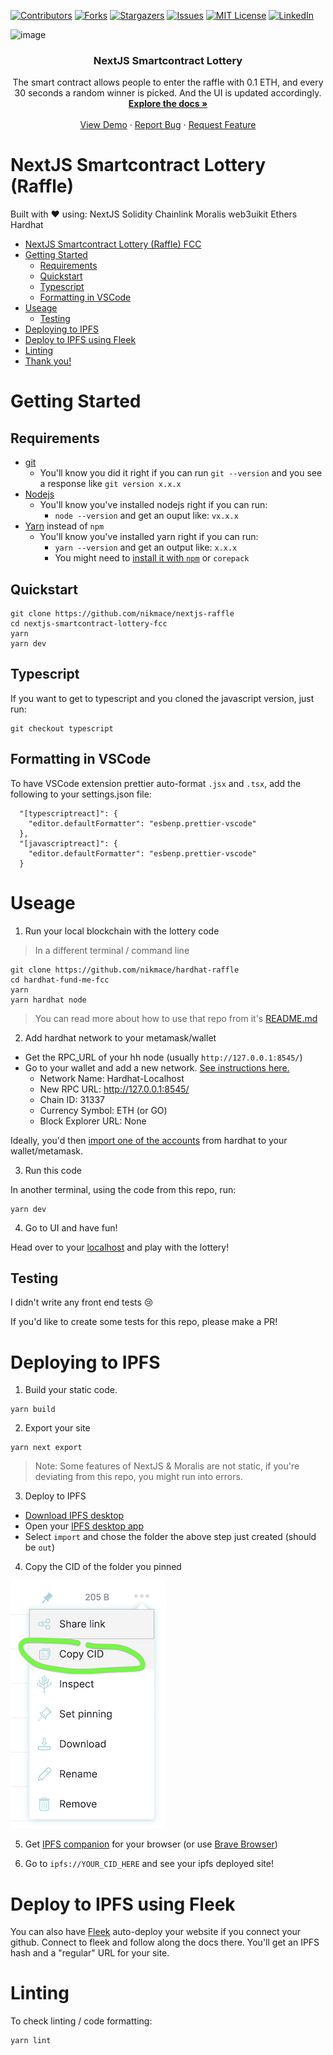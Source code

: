 [![Contributors][contributors-shield]][contributors-url]
[![Forks][forks-shield]][forks-url]
[![Stargazers][stars-shield]][stars-url]
[![Issues][issues-shield]][issues-url]
[![MIT License][license-shield]][license-url]
[![LinkedIn][linkedin-shield]][linkedin-url]

![image](https://user-images.githubusercontent.com/39880364/175802963-1357ca75-cd1a-4af1-9a02-920b5fabb28c.png)
<br />
<div align="center">

<h3 align="center">NextJS Smartcontract Lottery</h3>

  <p align="center">
    The smart contract allows people to enter the raffle with 0.1 ETH, and every 30 seconds a random winner is picked. And the UI is updated accordingly.
    <br />
    <a href="https://github.com/nikmace/nextjs-raffle"><strong>Explore the docs »</strong></a>
    <br />
    <br />
    <a href="https://github.com/nikmace/nextjs-raffle">View Demo</a>
    ·
    <a href="https://github.com/nikmace/nextjs-raffle/issues">Report Bug</a>
    ·
    <a href="https://github.com/nikmace/nextjs-raffle/issues">Request Feature</a>
  </p>
</div>

# NextJS Smartcontract Lottery (Raffle)

Built with ❤️ using:
NextJS
Solidity
Chainlink
Moralis
web3uikit
Ethers
Hardhat

- [NextJS Smartcontract Lottery (Raffle) FCC](#nextjs-smartcontract-lottery-raffle-fcc)
- [Getting Started](#getting-started)
  - [Requirements](#requirements)
  - [Quickstart](#quickstart)
  - [Typescript](#typescript)
  - [Formatting in VSCode](#formatting-in-vscode)
- [Useage](#useage)
  - [Testing](#testing)
- [Deploying to IPFS](#deploying-to-ipfs)
- [Deploy to IPFS using Fleek](#deploy-to-ipfs-using-fleek)
- [Linting](#linting)
- [Thank you!](#thank-you)

# Getting Started

## Requirements

- [git](https://git-scm.com/book/en/v2/Getting-Started-Installing-Git)
  - You'll know you did it right if you can run `git --version` and you see a response like `git version x.x.x`
- [Nodejs](https://nodejs.org/en/)
  - You'll know you've installed nodejs right if you can run:
    - `node --version` and get an ouput like: `vx.x.x`
- [Yarn](https://yarnpkg.com/getting-started/install) instead of `npm`
  - You'll know you've installed yarn right if you can run:
    - `yarn --version` and get an output like: `x.x.x`
    - You might need to [install it with `npm`](https://classic.yarnpkg.com/lang/en/docs/install/) or `corepack`

## Quickstart

```
git clone https://github.com/nikmace/nextjs-raffle
cd nextjs-smartcontract-lottery-fcc
yarn
yarn dev
```

## Typescript

If you want to get to typescript and you cloned the javascript version, just run:

```
git checkout typescript
```

## Formatting in VSCode

To have VSCode extension prettier auto-format `.jsx` and `.tsx`, add the following to your settings.json file:

```
  "[typescriptreact]": {
    "editor.defaultFormatter": "esbenp.prettier-vscode"
  },
  "[javascriptreact]": {
    "editor.defaultFormatter": "esbenp.prettier-vscode"
  }
```

# Useage

1. Run your local blockchain with the lottery code

> In a different terminal / command line

```
git clone https://github.com/nikmace/hardhat-raffle
cd hardhat-fund-me-fcc
yarn 
yarn hardhat node
```

> You can read more about how to use that repo from it's [README.md](https://github.com/PatrickAlphaC/hardhat-fund-me-fcc/blob/main/README.md)


2. Add hardhat network to your metamask/wallet

- Get the RPC_URL of your hh node (usually `http://127.0.0.1:8545/`)
- Go to your wallet and add a new network. [See instructions here.](https://metamask.zendesk.com/hc/en-us/articles/360043227612-How-to-add-a-custom-network-RPC)
  - Network Name: Hardhat-Localhost
  - New RPC URL: http://127.0.0.1:8545/
  - Chain ID: 31337
  - Currency Symbol: ETH (or GO)
  - Block Explorer URL: None

Ideally, you'd then [import one of the accounts](https://metamask.zendesk.com/hc/en-us/articles/360015489331-How-to-import-an-Account) from hardhat to your wallet/metamask. 

3. Run this code

In another terminal, using the code from this repo, run:

```
yarn dev
```

4. Go to UI and have fun!

Head over to your [localhost](http://localhost:3000) and play with the lottery!


## Testing

I didn't write any front end tests 😢

If you'd like to create some tests for this repo, please make a PR!

# Deploying to IPFS

1. Build your static code.

```
yarn build
```

2. Export your site

```
yarn next export
```

> Note: Some features of NextJS & Moralis are not static, if you're deviating from this repo, you might run into errors. 

3. Deploy to IPFS

- [Download IPFS desktop](https://ipfs.io/#install)
- Open your [IPFS desktop app](https://ipfs.io/)
- Select `import` and chose the folder the above step just created (should be `out`)

4. Copy the CID of the folder you pinned

![IPFS](./img/readme-ipfs.png)

5. Get [IPFS companion](https://chrome.google.com/webstore/detail/ipfs-companion/nibjojkomfdiaoajekhjakgkdhaomnch?hl=en) for your browser (or use [Brave Browser](https://brave.com/))

5. Go to `ipfs://YOUR_CID_HERE` and see your ipfs deployed site!


# Deploy to IPFS using Fleek

You can also have [Fleek](https://fleek.co/) auto-deploy your website if you connect your github. Connect to fleek and follow along the docs there. You'll get an IPFS hash and a "regular" URL for your site. 


# Linting

To check linting / code formatting:
```
yarn lint
```

<!-- MARKDOWN LINKS & IMAGES -->
<!-- https://www.markdownguide.org/basic-syntax/#reference-style-links -->

[contributors-shield]: https://img.shields.io/github/contributors/nikmace/nextjs-raffle.svg?style=for-the-badge
[contributors-url]: https://github.com/nikmace/nextjs-raffle/graphs/contributors
[forks-shield]: https://img.shields.io/github/forks/nikmace/nextjs-raffle.svg?style=for-the-badge
[forks-url]: https://github.com/nikmace/nextjs-raffle/network/members
[stars-shield]: https://img.shields.io/github/stars/nikmace/nextjs-raffle.svg?style=for-the-badge
[stars-url]: https://github.com/nikmace/nextjs-raffle/stargazers
[issues-shield]: https://img.shields.io/github/issues/nikmace/nextjs-raffle.svg?style=for-the-badge
[issues-url]: https://github.com/nikmace/nextjs-raffle/issues
[license-shield]: https://img.shields.io/github/license/nikmace/nextjs-raffle.svg?style=for-the-badge
[license-url]: https://github.com/nikmace/nextjs-raffle/blob/master/LICENSE.txt
[linkedin-shield]: https://img.shields.io/badge/-LinkedIn-black.svg?style=for-the-badge&logo=linkedin&colorB=555
[linkedin-url]: https://linkedin.com/in/linkedin_username
[product-screenshot]: images/screenshot.png
